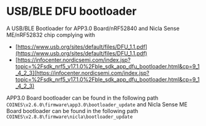 # USB/BLE DFU bootloader

A USB/BLE Bootloader for APP3.0 Board/nRF52840 and Nicla Sense ME/nRF52832 chip complying with

- [https://www.usb.org/sites/default/files/DFU_1.1.pdf](https://www.usb.org/sites/default/files/DFU_1.1.pdf)
- [https://infocenter.nordicsemi.com/index.jsp?topic=%2Fsdk_nrf5_v17.1.0%2Fble_sdk_app_dfu_bootloader.html&cp=9_1_4_2_3](https://infocenter.nordicsemi.com/index.jsp?topic=%2Fsdk_nrf5_v17.1.0%2Fble_sdk_app_dfu_bootloader.html&cp=9_1_4_2_3)

APP3.0 Board bootloader can be found in the following path `COINES\v2.6.0\firmware\app3.0\bootloader_update` and Nicla Sense ME Board bootloader can be found in the following path
`COINES\v2.8.8\firmware\nicla\bootloader_update`